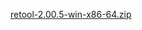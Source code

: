 [retool-2.00.5-win-x86-64.zip](https://unexpectedpanda.github.io/files/retool-2.00.5-win-x86-64.zip)